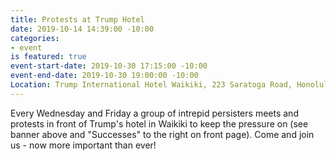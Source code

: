 ```yaml
---
title: Protests at Trump Hotel
date: 2019-10-14 14:39:00 -10:00
categories:
- event
is featured: true
event-start-date: 2019-10-30 17:15:00 -10:00
event-end-date: 2019-10-30 19:00:00 -10:00
Location: Trump International Hotel Waikiki, 223 Saratoga Road, Honolulu, HI 96815
---
```


Every Wednesday and Friday a group of intrepid persisters meets and protests in front of Trump's hotel in Waikiki to keep the pressure on (see banner above and "Successes" to the right on front page).  Come and join us - now more important than ever!  